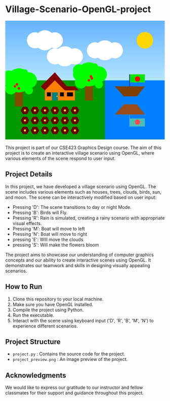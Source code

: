 # Village-Scenario-OpenGL-project

![Project Preview](project_preview.png) <!-- You can replace this with an actual preview image if you have one -->

This project is part of our CSE423 Graphics Design course. The aim of this project is to create an interactive village scenario using OpenGL, where various elements of the scene respond to user input.


## Project Details

In this project, we have developed a village scenario using OpenGL. The scene includes various elements such as houses, trees, clouds, birds, sun, and moon. The scene can be interactively modified based on user input:

- Pressing 'D': The scene transitions to day or night Mode.
- Pressing 'B': Birds will Fly.
- Pressing 'R': Rain is simulated, creating a rainy scenario with appropriate visual effects.
- Pressing 'M': Boat will move to left
- Pressing 'N': Boat will move to right
- pressing 'E': Will move the clouds
- pressing 'S': Will make the flowers bloom

The project aims to showcase our understanding of computer graphics concepts and our ability to create interactive scenes using OpenGL. It demonstrates our teamwork and skills in designing visually appealing scenarios.

## How to Run

1. Clone this repository to your local machine.
2. Make sure you have OpenGL installed.
3. Compile the project using Python.
4. Run the executable.
5. Interact with the scene using keyboard input ('D', 'R', 'B', 'M', 'N') to experience different scenarios.

## Project Structure

- `project.py` : Contains the source code for the project.
- `project_preview.png` : An image preview of the project.

## Acknowledgments

We would like to express our gratitude to our instructor and fellow classmates for their support and guidance throughout this project.

